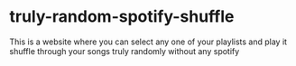 # truly-random-spotify-shuffle

This is a website where you can select any one of your playlists and play it shuffle through your songs truly randomly without any spotify 
